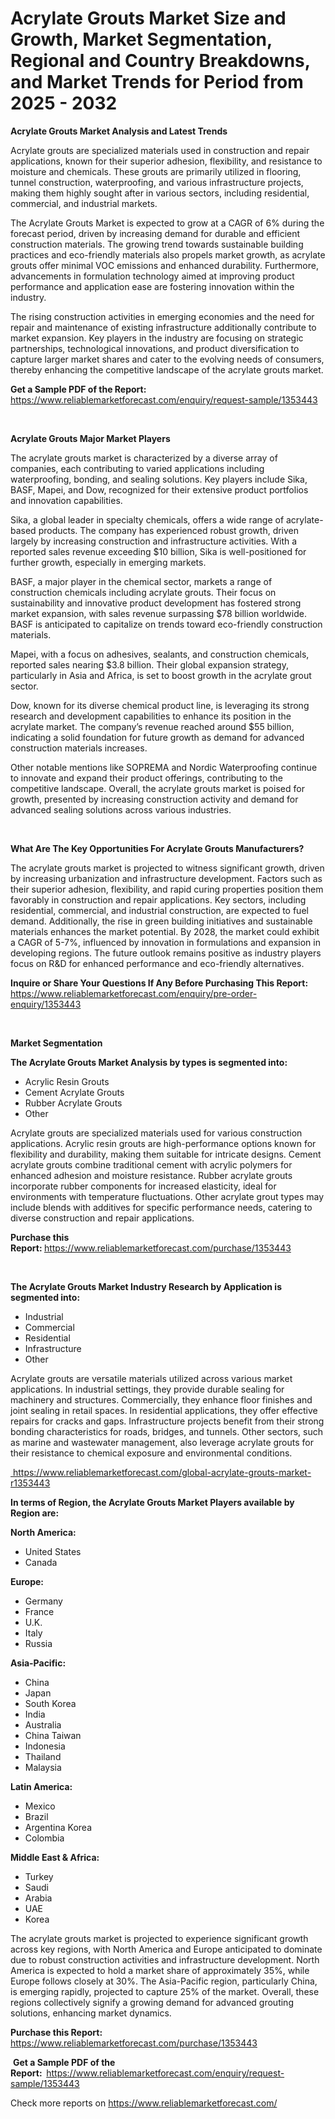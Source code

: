 <p><h1>Acrylate Grouts Market Size and Growth, Market Segmentation, Regional and Country Breakdowns, and Market Trends for Period from 2025 -  2032</h1></p><p><strong>Acrylate Grouts Market Analysis and Latest Trends</strong></p>
<p><p>Acrylate grouts are specialized materials used in construction and repair applications, known for their superior adhesion, flexibility, and resistance to moisture and chemicals. These grouts are primarily utilized in flooring, tunnel construction, waterproofing, and various infrastructure projects, making them highly sought after in various sectors, including residential, commercial, and industrial markets.</p><p>The Acrylate Grouts Market is expected to grow at a CAGR of 6% during the forecast period, driven by increasing demand for durable and efficient construction materials. The growing trend towards sustainable building practices and eco-friendly materials also propels market growth, as acrylate grouts offer minimal VOC emissions and enhanced durability. Furthermore, advancements in formulation technology aimed at improving product performance and application ease are fostering innovation within the industry.</p><p>The rising construction activities in emerging economies and the need for repair and maintenance of existing infrastructure additionally contribute to market expansion. Key players in the industry are focusing on strategic partnerships, technological innovations, and product diversification to capture larger market shares and cater to the evolving needs of consumers, thereby enhancing the competitive landscape of the acrylate grouts market.</p></p>
<p><strong>Get a Sample PDF of the Report:&nbsp;</strong> <a href="https://www.reliablemarketforecast.com/enquiry/request-sample/1353443?utm_campaign=1108&utm_medium=2&utm_source=Github&utm_content=ia&utm_term=04022025&utm_id=acrylate-grouts">https://www.reliablemarketforecast.com/enquiry/request-sample/1353443</a></p>
<p>&nbsp;</p>
<p><strong>Acrylate Grouts Major Market Players</strong></p>
<p><p>The acrylate grouts market is characterized by a diverse array of companies, each contributing to varied applications including waterproofing, bonding, and sealing solutions. Key players include Sika, BASF, Mapei, and Dow, recognized for their extensive product portfolios and innovation capabilities.</p><p>Sika, a global leader in specialty chemicals, offers a wide range of acrylate-based products. The company has experienced robust growth, driven largely by increasing construction and infrastructure activities. With a reported sales revenue exceeding $10 billion, Sika is well-positioned for further growth, especially in emerging markets.</p><p>BASF, a major player in the chemical sector, markets a range of construction chemicals including acrylate grouts. Their focus on sustainability and innovative product development has fostered strong market expansion, with sales revenue surpassing $78 billion worldwide. BASF is anticipated to capitalize on trends toward eco-friendly construction materials.</p><p>Mapei, with a focus on adhesives, sealants, and construction chemicals, reported sales nearing $3.8 billion. Their global expansion strategy, particularly in Asia and Africa, is set to boost growth in the acrylate grout sector.</p><p>Dow, known for its diverse chemical product line, is leveraging its strong research and development capabilities to enhance its position in the acrylate market. The company’s revenue reached around $55 billion, indicating a solid foundation for future growth as demand for advanced construction materials increases.</p><p>Other notable mentions like SOPREMA and Nordic Waterproofing continue to innovate and expand their product offerings, contributing to the competitive landscape. Overall, the acrylate grouts market is poised for growth, presented by increasing construction activity and demand for advanced sealing solutions across various industries.</p></p>
<p>&nbsp;</p>
<p><strong>What Are The Key Opportunities For Acrylate Grouts Manufacturers?</strong></p>
<p><p>The acrylate grouts market is projected to witness significant growth, driven by increasing urbanization and infrastructure development. Factors such as their superior adhesion, flexibility, and rapid curing properties position them favorably in construction and repair applications. Key sectors, including residential, commercial, and industrial construction, are expected to fuel demand. Additionally, the rise in green building initiatives and sustainable materials enhances the market potential. By 2028, the market could exhibit a CAGR of 5-7%, influenced by innovation in formulations and expansion in developing regions. The future outlook remains positive as industry players focus on R&D for enhanced performance and eco-friendly alternatives.</p></p>
<p><strong>Inquire or Share Your Questions If Any Before Purchasing This Report:</strong> <a href="https://www.reliablemarketforecast.com/enquiry/pre-order-enquiry/1353443?utm_campaign=1108&utm_medium=2&utm_source=Github&utm_content=ia&utm_term=04022025&utm_id=acrylate-grouts">https://www.reliablemarketforecast.com/enquiry/pre-order-enquiry/1353443</a></p>
<p>&nbsp;</p>
<p><strong>Market Segmentation</strong></p>
<p><strong>The Acrylate Grouts Market Analysis by types is segmented into:</strong></p>
<p><ul><li>Acrylic Resin Grouts</li><li>Cement Acrylate Grouts</li><li>Rubber Acrylate Grouts</li><li>Other</li></ul></p>
<p><p>Acrylate grouts are specialized materials used for various construction applications. Acrylic resin grouts are high-performance options known for flexibility and durability, making them suitable for intricate designs. Cement acrylate grouts combine traditional cement with acrylic polymers for enhanced adhesion and moisture resistance. Rubber acrylate grouts incorporate rubber components for increased elasticity, ideal for environments with temperature fluctuations. Other acrylate grout types may include blends with additives for specific performance needs, catering to diverse construction and repair applications.</p></p>
<p><strong>Purchase this Report:&nbsp;</strong><a href="https://www.reliablemarketforecast.com/purchase/1353443?utm_campaign=1108&utm_medium=2&utm_source=Github&utm_content=ia&utm_term=04022025&utm_id=acrylate-grouts">https://www.reliablemarketforecast.com/purchase/1353443</a></p>
<p>&nbsp;</p>
<p><strong>The Acrylate Grouts Market Industry Research by Application is segmented into:</strong></p>
<p><ul><li>Industrial</li><li>Commercial</li><li>Residential</li><li>Infrastructure</li><li>Other</li></ul></p>
<p><p>Acrylate grouts are versatile materials utilized across various market applications. In industrial settings, they provide durable sealing for machinery and structures. Commercially, they enhance floor finishes and joint sealing in retail spaces. In residential applications, they offer effective repairs for cracks and gaps. Infrastructure projects benefit from their strong bonding characteristics for roads, bridges, and tunnels. Other sectors, such as marine and wastewater management, also leverage acrylate grouts for their resistance to chemical exposure and environmental conditions.</p></p>
<p><a href="https://www.reliablemarketforecast.com/global-acrylate-grouts-market-r1353443?utm_campaign=1108&utm_medium=2&utm_source=Github&utm_content=ia&utm_term=04022025&utm_id=acrylate-grouts">&nbsp;https://www.reliablemarketforecast.com/global-acrylate-grouts-market-r1353443</a></p>
<p><strong>In terms of Region, the Acrylate Grouts Market Players available by Region are:</strong></p>
<p>
    <p> <strong> North America: </strong>
        <ul>
            <li>United States</li>
            <li>Canada</li>
        </ul>
        </p> 
    <p> <strong> Europe: </strong>
        <ul>
            <li>Germany</li>
            <li>France</li>
            <li>U.K.</li>
            <li>Italy</li>
            <li>Russia</li>
        </ul>
        </p> 
    <p> <strong> Asia-Pacific: </strong>
        <ul>
            <li>China</li>
            <li>Japan</li>
            <li>South Korea</li>
            <li>India</li>
            <li>Australia</li>
            <li>China Taiwan</li>
            <li>Indonesia</li>
            <li>Thailand</li>
            <li>Malaysia</li>
        </ul>
        </p> 
    <p> <strong> Latin America: </strong>
        <ul>
            <li>Mexico</li>
            <li>Brazil</li>
            <li>Argentina Korea</li>
            <li>Colombia</li>
        </ul>
        </p> 
    <p> <strong> Middle East & Africa: </strong>
        <ul>
            <li>Turkey</li>
            <li>Saudi</li>
            <li>Arabia</li>
            <li>UAE</li>
            <li>Korea</li>
        </ul>
    </p>
    </p>
<p><p>The acrylate grouts market is projected to experience significant growth across key regions, with North America and Europe anticipated to dominate due to robust construction activities and infrastructure development. North America is expected to hold a market share of approximately 35%, while Europe follows closely at 30%. The Asia-Pacific region, particularly China, is emerging rapidly, projected to capture 25% of the market. Overall, these regions collectively signify a growing demand for advanced grouting solutions, enhancing market dynamics.</p></p>
<p><strong>Purchase this Report: </strong><a href="https://www.reliablemarketforecast.com/purchase/1353443?utm_campaign=1108&utm_medium=2&utm_source=Github&utm_content=ia&utm_term=04022025&utm_id=acrylate-grouts">https://www.reliablemarketforecast.com/purchase/1353443</a></p>
<p>&nbsp;<strong>Get a Sample PDF of the Report:&nbsp;&nbsp;</strong><a href="https://www.reliablemarketforecast.com/enquiry/request-sample/1353443?utm_campaign=1108&utm_medium=2&utm_source=Github&utm_content=ia&utm_term=04022025&utm_id=acrylate-grouts">https://www.reliablemarketforecast.com/enquiry/request-sample/1353443</a></p>
<p><strong></strong></p>
<p>Check more reports on <a href="https://www.reliablemarketforecast.com/?utm_campaign=1108&utm_medium=2&utm_source=Github&utm_content=ia&utm_term=04022025&utm_id=acrylate-grouts">https://www.reliablemarketforecast.com/</a></p>